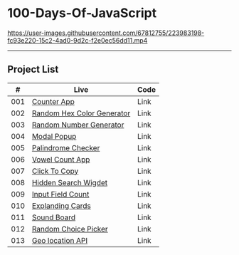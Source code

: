 # 100-Days-Of-JavaScript

https://user-images.githubusercontent.com/67812755/223983198-fc93e220-15c2-4ad0-9d2c-f2e0ec56dd11.mp4

---
## Project List

| #   | Live                                                                                 | Code|
|-----| -------------------------------------------------------------------------------------|-----|
| 001 |  [Counter App](https://javascript-projects-01.netlify.app/)                          | Link|
| 002 |  [Random Hex Color Generator](https://javascript-projects-02.netlify.app/)           | Link|
| 003 |  [Random Number Generator](https://javascript-projects-03.netlify.app/)              | Link|
| 004 |  [Modal Popup](https://javascript-projects-04.netlify.app/)                          | Link|
| 005 |  [Palindrome Checker](https://javascript-projects-05.netlify.app/)                   | Link|
| 006 |  [Vowel Count App](https://javascript-projects-06.netlify.app/)                      | Link|
| 007 |  [Click To Copy](https://javascript-projects-07.netlify.app/)                        | Link|
| 008 |  [Hidden Search Wigdet](https://javascript-projects-08.netlify.app/)                 | Link|
| 009 |  [Input Field Count](https://javascript-projects-09.netlify.app/)                    | Link|
| 010 |  [Explanding Cards](https://javascript-projects-10.netlify.app/)                     | Link|
| 011 |  [Sound Board](https://javascript-projects-11.netlify.app/)                          | Link|
| 012 |  [Random Choice Picker](https://javascript-projects-12.netlify.app/)                 | Link|
| 013 |  [Geo location API](https://javascript-projects-13.netlify.app/)                     | Link|
